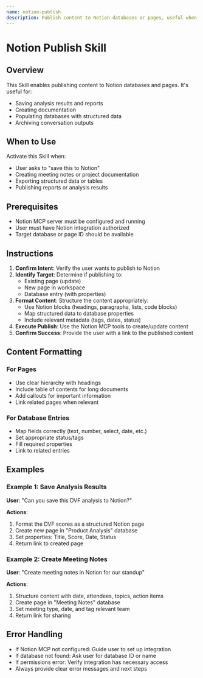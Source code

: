 ```yaml
---
name: notion-publish
description: Publish content to Notion databases or pages, useful when users want to save analysis, documentation, or structured data to their Notion workspace
---
```


# Notion Publish Skill

## Overview

This Skill enables publishing content to Notion databases and pages. It's useful for:
- Saving analysis results and reports
- Creating documentation
- Populating databases with structured data
- Archiving conversation outputs

## When to Use

Activate this Skill when:
- User asks to "save this to Notion"
- Creating meeting notes or project documentation
- Exporting structured data or tables
- Publishing reports or analysis results

## Prerequisites

- Notion MCP server must be configured and running
- User must have Notion integration authorized
- Target database or page ID should be available

## Instructions

1. **Confirm Intent**: Verify the user wants to publish to Notion
2. **Identify Target**: Determine if publishing to:
   - Existing page (update)
   - New page in workspace
   - Database entry (with properties)
3. **Format Content**: Structure the content appropriately:
   - Use Notion blocks (headings, paragraphs, lists, code blocks)
   - Map structured data to database properties
   - Include relevant metadata (tags, dates, status)
4. **Execute Publish**: Use the Notion MCP tools to create/update content
5. **Confirm Success**: Provide the user with a link to the published content

## Content Formatting

### For Pages
- Use clear hierarchy with headings
- Include table of contents for long documents
- Add callouts for important information
- Link related pages when relevant

### For Database Entries
- Map fields correctly (text, number, select, date, etc.)
- Set appropriate status/tags
- Fill required properties
- Link to related entries

## Examples

### Example 1: Save Analysis Results

**User**: "Can you save this DVF analysis to Notion?"

**Actions**:
1. Format the DVF scores as a structured Notion page
2. Create new page in "Product Analysis" database
3. Set properties: Title, Score, Date, Status
4. Return link to created page

### Example 2: Create Meeting Notes

**User**: "Create meeting notes in Notion for our standup"

**Actions**:
1. Structure content with date, attendees, topics, action items
2. Create page in "Meeting Notes" database
3. Set meeting type, date, and tag relevant team
4. Return link for sharing

## Error Handling

- If Notion MCP not configured: Guide user to set up integration
- If database not found: Ask user for database ID or name
- If permissions error: Verify integration has necessary access
- Always provide clear error messages and next steps
